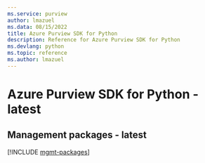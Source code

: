 ```yaml
---
ms.service: purview
author: lmazuel
ms.data: 08/15/2022
title: Azure Purview SDK for Python
description: Reference for Azure Purview SDK for Python
ms.devlang: python
ms.topic: reference
ms.author: lmazuel
---
```

# Azure Purview SDK for Python - latest

## Management packages - latest
[!INCLUDE [mgmt-packages](purview-mgmt-index.md)]